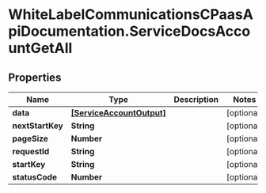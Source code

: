 # WhiteLabelCommunicationsCPaasApiDocumentation.ServiceDocsAccountGetAll

## Properties

Name | Type | Description | Notes
------------ | ------------- | ------------- | -------------
**data** | [**[ServiceAccountOutput]**](ServiceAccountOutput.md) |  | [optional] 
**nextStartKey** | **String** |  | [optional] 
**pageSize** | **Number** |  | [optional] 
**requestId** | **String** |  | [optional] 
**startKey** | **String** |  | [optional] 
**statusCode** | **Number** |  | [optional] 


